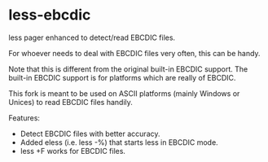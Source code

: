 # less-ebcdic

less pager enhanced to detect/read EBCDIC files.

For whoever needs to deal with EBCDIC files very often, this can be handy.

Note that this is different from the original built-in EBCDIC support.
The built-in EBCDIC support is for platforms which are really of EBCDIC.

This fork is meant to be used on ASCII platforms (mainly Windows or Unices) to read EBCDIC files handily.

Features:
* Detect EBCDIC files with better accuracy.
* Added eless (i.e. less -%) that starts less in EBCDIC mode.
* less +F works for EBCDIC files.
